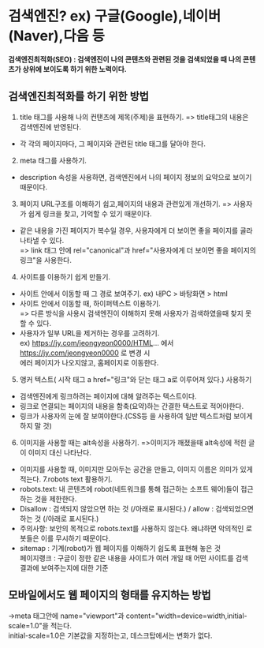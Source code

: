 # 검색엔진?  ex) 구글(Google),네이버(Naver),다음 등
**검색엔진최적화(SEO) : 검색엔진이 나의 콘텐츠와 관련된 것을 검색되었을 때 나의 콘텐츠가 상위에 보이도록 하기 위한 노력이다.** <br>

 ## 검색엔진최적화를 하기 위한 방법

1. title 태그를 사용해 나의 컨탠츠에 제목(주제)을 표현하기. => title태그의 내용은 검색엔진에 반영된다.
 - 각 각의 페이지마다, 그 페이지와 관련된 title 태그를 달아야 한다.
2. meta 태그를 사용하기.
- description 속성을 사용하면, 검색엔진에서 나의 페이지 정보의 요약으로 보이기 때문이다.
3. 페이지 URL구조를 이해하기 쉽고,페이지의 내용과 관련있게 개선하기. => 사용자가 쉽게 링크을 찾고, 기억할 수 있기 때문이다.
- 같은 내용을 가진 페이지가 복수일 경우, 사용자에게 더 보이면 좋을 페이지를 골라 나타낼 수 있다.<br>
 => link 태그 안에 rel="canonical"과 href="사용자에게 더 보이면 좋을 페이지의 링크"을 사용한다.
4. 사이트를 이용하기 쉽게 만들기.
- 사이트 안에서 이동할 때 그 경로 보여주기.
ex) 내PC > 바탕화면 > html
- 사이트 안에서 이동할 때, 하이퍼텍스트 이용하기.<br>
=> 다른 방식을 사용시 검색엔진이 이해하지 못해 사용자가 검색하였을때 찾지 못할 수 있다.
- 사용자가 일부 URL을 제거하는 경우를 고려하기. <br>
ex) https://jy.com/jeongyeon0000/HTML... 에서 https://jy.com/jeongyeon0000 로 변경 시<br>
에러 페이지가 나오지않고, 홈페이지로 이동한다.
 5. 앵커 텍스트( 시작 태그 a href="링크"와 닫는 태그 a로 이루어져 있다.) 사용하기
- 검색엔진에게 링크하려는 페이지에 대해 알려주는 텍스트이다.
- 링크로 연결되는 페이지의 내용을 함축(요약)하는 간결한 택스트로 적어야한다.
- 링크가 사용자의 눈에 잘 보여야한다.(CSS등 을 사용하여 일반 텍스트처럼 보이게 하지 말 것)
6. 이미지을 사용할 때는 alt속성을 사용하기. =>이미지가 깨졌을때 alt속성에 적힌 글이 이미지 대신 나타난다.
- 이미지를 사용할 때, 이미지만 모아두는 공간을 만들고, 이미지 이름은 의미가 있게 적는다.
7.robots text 활용하기.
 - robots.text: 내 콘텐츠에 robot(네트워크를 통해 접근하는 소프트 웨어)들이 접근하는 것을 제한한다.
 - Disallow : 검색되지 않았으면 하는 것 (/아래로 표시된다.)  /  allow : 검색되었으면 하는 것 (/아래로 표시된다.)
 - 주의사항: 보안의 목적으로 robots.text를 사용하지 않는다. 왜냐하면 악의적인 로봇들은 이를 무시하기 때문이다.
 - sitemap : 기계(robot)가 웹 페이지를 이해하기 쉽도록 표현해 놓은 것 <br>
페이지랭크 : 구글이 정한 같은 내용을 사이트가 여러 개일 때 어떤 사이트를 검색 결과에 보여주는지에 대한 기준<br>

## 모바일에서도 웹 페이지의 형태를 유지하는 방법 <br>
->meta 태그안에 name="viewport"과 content="width=device=width,initial-scale=1.0"을 적는다. <br>
initial-scale=1.0은 기본값을 지정하는고, 데스크탑에서는 변화가 없다. <br>
